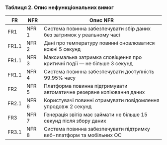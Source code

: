 ### Таблиця 2. Опис нефункціональних вимог

| FR     | NFR     | Опис NFR                                                               |
|--------|---------|------------------------------------------------------------------------|
| FR1    | NFR 1   | Система повинна забезпечувати збір даних без затримок у реальному часі |
| FR1.1  | NFR 2   | Дані про температуру повинні оновлюватися кожні 5 секунд               |
| FR1.1  | NFR 3   | Максимальна затримка сповіщення про критичні події — не більше 3 секунд|
| FR1.1  | NFR 4   | Система повинна забезпечувати доступність 99.95% часу                  |
| FR2    | NFR 5   | Платформа повинна підтримувати автоматичне резервне копіювання даних   |
| FR2.1  | NFR 6   | Користувачі повинні отримувати повідомлення упродовж 2 секунд          |
| FR3    | NFR 7   | Генерація звітів має займати не більше 15 секунд після збору даних     |
| FR3.1  | NFR 8   | Система повинна забезпечувати підтримку веб-платформ та мобільних ОС   |

